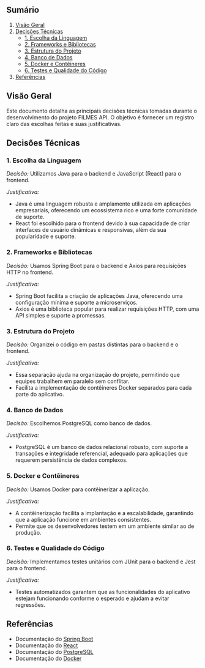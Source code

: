 ## Sumário
1. [Visão Geral](#visão-geral)
2. [Decisões Técnicas](#decisões-técnicas)
   - [1. Escolha da Linguagem](#escolha-da-linguagem)
   - [2. Frameworks e Bibliotecas](#frameworks-e-bibliotecas)
   - [3. Estrutura do Projeto](#estrutura-do-projeto)
   - [4. Banco de Dados](#banco-de-dados)
   - [5. Docker e Contêineres](#docker-e-contêineres)
   - [6. Testes e Qualidade do Código](#testes-e-qualidade-do-código)
3. [Referências](#referências)

## Visão Geral
Este documento detalha as principais decisões técnicas tomadas durante o desenvolvimento do projeto FILMES API. O objetivo é fornecer um registro claro das escolhas feitas e suas justificativas.

## Decisões Técnicas

### 1. Escolha da Linguagem
*Decisão:* Utilizamos Java para o backend e JavaScript (React) para o frontend.

*Justificativa:* 
- Java é uma linguagem robusta e amplamente utilizada em aplicações empresariais, oferecendo um ecossistema rico e uma forte comunidade de suporte.
- React foi escolhido para o frontend devido à sua capacidade de criar interfaces de usuário dinâmicas e responsivas, além da sua popularidade e suporte.

### 2. Frameworks e Bibliotecas
*Decisão:* Usamos Spring Boot para o backend e Axios para requisições HTTP no frontend.

*Justificativa:*
- Spring Boot facilita a criação de aplicações Java, oferecendo uma configuração mínima e suporte a microserviços.
- Axios é uma biblioteca popular para realizar requisições HTTP, com uma API simples e suporte a promessas.

### 3. Estrutura do Projeto
*Decisão:* Organizei o código em pastas distintas para o backend e o frontend.

*Justificativa:*
- Essa separação ajuda na organização do projeto, permitindo que equipes trabalhem em paralelo sem conflitar.
- Facilita a implementação de contêineres Docker separados para cada parte do aplicativo.

### 4. Banco de Dados
*Decisão:* Escolhemos PostgreSQL como banco de dados.

*Justificativa:*
- PostgreSQL é um banco de dados relacional robusto, com suporte a transações e integridade referencial, adequado para aplicações que requerem persistência de dados complexos.

### 5. Docker e Contêineres
*Decisão:* Usamos Docker para contêinerizar a aplicação.

*Justificativa:*
- A contêinerização facilita a implantação e a escalabilidade, garantindo que a aplicação funcione em ambientes consistentes.
- Permite que os desenvolvedores testem em um ambiente similar ao de produção.

### 6. Testes e Qualidade do Código
*Decisão:* Implementamos testes unitários com JUnit para o backend e Jest para o frontend.

*Justificativa:*
- Testes automatizados garantem que as funcionalidades do aplicativo estejam funcionando conforme o esperado e ajudam a evitar regressões.

## Referências
- Documentação do [Spring Boot](https://spring.io/projects/spring-boot)
- Documentação do [React](https://reactjs.org/)
- Documentação do [PostgreSQL](https://www.postgresql.org/docs/)
- Documentação do [Docker](https://docs.docker.com/)